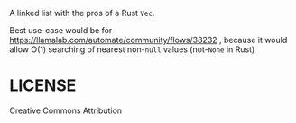 A linked list with the pros of a Rust `Vec`.

Best use-case would be for https://llamalab.com/automate/community/flows/38232 ,
because it would allow O(1) searching of nearest non-`null` values (not-`None` in Rust)

# LICENSE

Creative Commons Attribution
